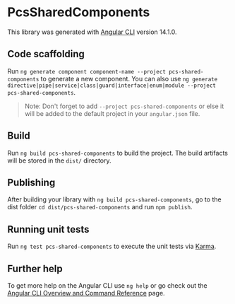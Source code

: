 # PcsSharedComponents

This library was generated with [Angular CLI](https://github.com/angular/angular-cli) version 14.1.0.

## Code scaffolding

Run `ng generate component component-name --project pcs-shared-components` to generate a new component. You can also use `ng generate directive|pipe|service|class|guard|interface|enum|module --project pcs-shared-components`.
> Note: Don't forget to add `--project pcs-shared-components` or else it will be added to the default project in your `angular.json` file. 

## Build

Run `ng build pcs-shared-components` to build the project. The build artifacts will be stored in the `dist/` directory.

## Publishing

After building your library with `ng build pcs-shared-components`, go to the dist folder `cd dist/pcs-shared-components` and run `npm publish`.

## Running unit tests

Run `ng test pcs-shared-components` to execute the unit tests via [Karma](https://karma-runner.github.io).

## Further help

To get more help on the Angular CLI use `ng help` or go check out the [Angular CLI Overview and Command Reference](https://angular.io/cli) page.
